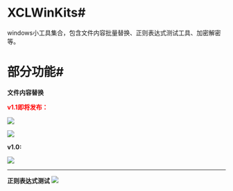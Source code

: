 # XCLWinKits#
windows小工具集合，包含文件内容批量替换、正则表达式测试工具、加密解密等。
# 部分功能#
**文件内容替换**

**<span style="color:#f00;">v1.1即将发布：</span>**

![](https://raw.githubusercontent.com/xucongli1989/XCLWinKits/Release1.1/XCLWinKits/XCLWinKits/1.jpg)

![](https://raw.githubusercontent.com/xucongli1989/XCLWinKits/Release1.1/XCLWinKits/XCLWinKits/2.jpg)

**v1.0:**

![](https://raw.githubusercontent.com/xucongli1989/XCLWinKits/master/XCLWinKits/XCLWinKits/View/1.jpg)


----------


**正则表达式测试**
![](https://raw.githubusercontent.com/xucongli1989/XCLWinKits/master/XCLWinKits/XCLWinKits/View/2.jpg)
